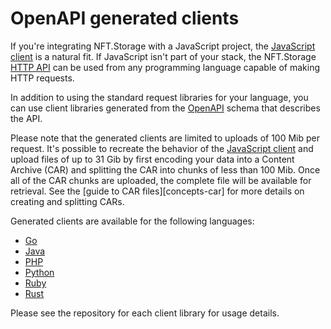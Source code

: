 # OpenAPI generated clients

If you're integrating NFT.Storage with a JavaScript project, the [JavaScript client][reference-js-client] is a natural fit. If JavaScript isn't part of your stack, the NFT.Storage [HTTP API][reference-http-api] can be used from any programming language capable of making HTTP requests. 

In addition to using the standard request libraries for your language, you can use client libraries generated from the [OpenAPI](https://www.openapis.org/) schema that describes the API.

Please note that the generated clients are limited to uploads of 100 Mib per request. It's possible to recreate the behavior of the [JavaScript client][reference-js-client] and upload files of up to 31 Gib by first encoding your data into a Content Archive (CAR) and splitting the CAR into chunks of less than 100 Mib. Once all of the CAR chunks are uploaded, the complete file will be available for retrieval. See the [guide to CAR files][concepts-car] for more details on creating and splitting CARs.

Generated clients are available for the following languages:

- [Go](https://github.com/nftstorage/go-client)
- [Java](https://github.com/nftstorage/java-client)
- [PHP](https://github.com/nftstorage/php-client)
- [Python](https://github.com/nftstorage/python-client)
- [Ruby](https://github.com/nftstorage/ruby-client)
- [Rust](https://github.com/nftstorage/python-client)

Please see the repository for each client library for usage details.

[reference-http-api]: /api-docs/
[reference-js-client]: /docs/client/js/
